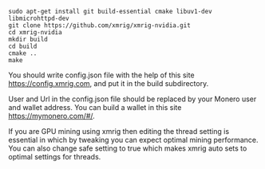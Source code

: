 ```
sudo apt-get install git build-essential cmake libuv1-dev libmicrohttpd-dev
git clone https://github.com/xmrig/xmrig-nvidia.git
cd xmrig-nvidia
mkdir build
cd build
cmake ..
make
```

You should write config.json file with the help of this site https://config.xmrig.com, and put it in the build subdirectory.

User and Url in the config.json file should be replaced by your Monero user and wallet address. You can build a wallet in this site https://mymonero.com/#/.

If you are GPU mining using xmrig then editing the thread setting is essential in which by tweaking you can expect optimal mining performance. You can also change safe setting to true which makes xmrig auto sets to optimal settings for threads.
